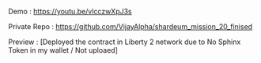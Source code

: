 Demo : https://youtu.be/vlcczwXpJ3s

Private Repo : https://github.com/VijayAlpha/shardeum_mission_20_finised

Preview : [Deployed the contract in Liberty 2 network due to No Sphinx Token in my wallet / Not uploaed]
